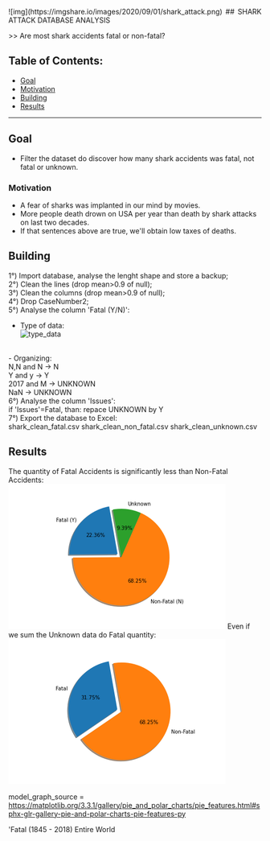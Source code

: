 <p align="justify">![img](https://imgshare.io/images/2020/09/01/shark_attack.png)
## SHARK ATTACK DATABASE ANALYSIS</center></p>
>> Are most shark accidents fatal or non-fatal?</center> 


## Table of Contents:

- [Goal](#goal)
- [Motivation](#motivation)
- [Building](#building)
- [Results](#results)

---

## Goal

- Filter the dataset do discover how many shark accidents was fatal, not fatal or unknown.

### Motivation

- A fear of sharks was implanted in our mind by movies. 
- More people death drown on USA per year than death by shark attacks on last two decades.
- If that sentences above are true, we'll obtain low taxes of deaths.

## Building

1°) Import database, analyse the lenght shape and store a backup;<br />
2°) Clean the lines (drop mean>0.9 of null);<br />
3°) Clean the columns (drop mean>0.9 of null);<br />
4°) Drop CaseNumber2; <br />
5°) Analyse the column 'Fatal (Y/N)':<br />
- Type of data: <br />
![type_data](https://i.imgur.com/zATl6Pm.jpg)
<br />
- Organizing:<br />
N,N and N -> N<br />
Y and y   -> Y<br />
2017 and M -> UNKNOWN<br />
NaN -> UNKNOWN<br />
6°) Analyse the column 'Issues':<br />
if 'Issues'=Fatal, than:
repace UNKNOWN by Y<br />
7°) Export the database to Excel:<br />
shark_clean_fatal.csv
shark_clean_non_fatal.csv
shark_clean_unknown.csv

## Results 
The quantity of Fatal Accidents is significantly less than Non-Fatal Accidents:
![fatal_graph](https://github.com/leticiafossato/ironhack-projects/blob/master/Week%202%20-%20Shark%20Attacks/Image%20Graphs/Results_Quantity_Fatal.png?raw=true)
Even if we sum the Unknown data do Fatal quantity:
![non_fatal_graph](https://github.com/leticiafossato/ironhack-projects/blob/master/Week%202%20-%20Shark%20Attacks/Image%20Graphs/Results_Quantity_Without_Unknown.png?raw=true)


model_graph_source = https://matplotlib.org/3.3.1/gallery/pie_and_polar_charts/pie_features.html#sphx-glr-gallery-pie-and-polar-charts-pie-features-py


'Fatal (1845 - 2018) Entire World
